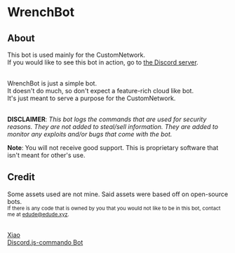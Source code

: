 # WrenchBot
## About
This bot is used mainly for the CustomNetwork.<br/>
If you would like to see this bot in action, go to [the Discord server](https://discord.gg/sAxRWVb).<br/><br/>

WrenchBot is just a simple bot.<br/>
It doesn't do much, so don't expect a feature-rich cloud like bot.<br/>
It's just meant to serve a purpose for the CustomNetwork.<br/><br/>

**DISCLAIMER**: _This bot logs the commands that are used for security reasons. They are not added to steal/sell information. They are added to monitor any exploits and/or bugs that come with the bot._<br/>

**Note**: You will not receive good support. This is proprietary software that isn't meant for other's use.

## Credit
Some assets used are not mine. Said assets were based off on open-source bots.<br/>
<sub>If there is any code that is owned by you that you would not like to be in this bot, contact me at edude@edude.xyz.</sub><br/><br/>

[Xiao](https://github.com/dragonfire535/xiao)<br/>
[Discord.js-commando Bot](https://github.com/WeebDev/Commando)
